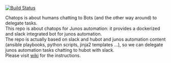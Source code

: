[![Build Status](https://travis-ci.org/ksator/junos-automation-with-chatops-in-ams.svg?branch=master)](https://travis-ci.org/ksator/junos-automation-with-chatops-in-ams)

Chatops is about humans chatting to Bots (and the other way around) to delegate tasks.   
This repo is about chatops for Junos automation: it provides a dockerized and slack integrated bot for junos automation.  
The repo is actually based on slack and hubot and junos automation content (ansible playbooks, python scripts, jinja2 templates ...), so we can delegate junos automation tasks chatting to hubot with slack.  
Please visit [wiki](https://github.com/ksator/junos-automation-with-chatops-in-ams/wiki) for the instructions.  
